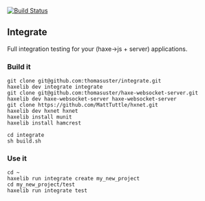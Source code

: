 [![Build Status](https://travis-ci.org/thomasuster/integrate.svg?branch=master)](https://travis-ci.org/thomasuster/integrate) 

## Integrate
 
Full integration testing for your (haxe->js + server) applications.

### Build it

```
git clone git@github.com:thomasuster/integrate.git
haxelib dev integrate integrate
git clone git@github.com:thomasuster/haxe-websocket-server.git
haxelib dev haxe-websocket-server haxe-websocket-server
git clone https://github.com/MattTuttle/hxnet.git
haxelib dev hxnet hxnet
haxelib install munit
haxelib install hamcrest

cd integrate
sh build.sh
```

### Use it
```
cd ~
haxelib run integrate create my_new_project
cd my_new_project/test
haxelib run integrate test
```